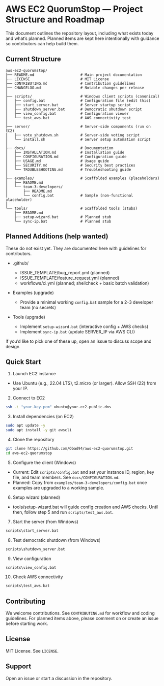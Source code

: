 # AWS EC2 QuorumStop — Project Structure and Roadmap

This document outlines the repository layout, including what exists today and what’s planned. Planned items are kept here intentionally with guidance so contributors can help build them.

## Current Structure

```
aws-ec2-quorumstop/
├── README.md                     # Main project documentation
├── LICENSE                       # MIT License
├── CONTRIBUTING.md               # Contribution guidelines
├── CHANGELOG.md                  # Notable changes per release
│
├── scripts/                      # Windows client scripts (canonical)
│   ├── config.bat                # Configuration file (edit this)
│   ├── start_server.bat          # Server startup script
│   ├── shutdown_server.bat       # Democratic shutdown script
│   ├── view_config.bat           # Configuration viewer
│   └── test_aws.bat              # AWS connectivity test
│
├── server/                       # Server-side components (run on EC2)
│   ├── vote_shutdown.sh          # Server-side voting script
│   └── install.sh                # Server setup automation script
│
├── docs/                         # Documentation
│   ├── INSTALLATION.md           # Installation guide
│   ├── CONFIGURATION.md          # Configuration guide
│   ├── USAGE.md                  # Usage guide
│   ├── SECURITY.md               # Security best practices
│   └── TROUBLESHOOTING.md        # Troubleshooting guide
│
├── examples/                     # Scaffolded examples (placeholders)
│   ├── README.md
│   └── team-3-developers/
│       ├── README.md
│       └── config.bat            # Sample (non-functional placeholder)
│
└── tools/                        # Scaffolded tools (stubs)
    ├── README.md
    ├── setup-wizard.bat          # Planned stub
    └── sync-ip.bat               # Planned stub
```

## Planned Additions (help wanted)

These do not exist yet. They are documented here with guidelines for contributors.

- .github/
  - ISSUE_TEMPLATE/bug_report.yml (planned)
  - ISSUE_TEMPLATE/feature_request.yml (planned)
  - workflows/ci.yml (planned; shellcheck + basic batch validation)

- Examples (upgrade)
  - Provide a minimal working `config.bat` sample for a 2–3 developer team (no secrets)

- Tools (upgrade)
  - Implement `setup-wizard.bat` (interactive config + AWS checks)
  - Implement `sync-ip.bat` (update SERVER_IP via AWS CLI)

If you’d like to pick one of these up, open an issue to discuss scope and design.

## Quick Start

1) Launch EC2 instance
- Use Ubuntu (e.g., 22.04 LTS), t2.micro (or larger). Allow SSH (22) from your IP.

2) Connect to EC2
```bash
ssh -i "your-key.pem" ubuntu@your-ec2-public-dns
```

3) Install dependencies (on EC2)
```bash
sudo apt update -y
sudo apt install -y git awscli
```

4) Clone the repository
```bash
git clone https://github.com/Obad94/aws-ec2-quorumstop.git
cd aws-ec2-quorumstop
```

5) Configure the client (Windows)
- Current: Edit `scripts/config.bat` and set your instance ID, region, key file, and team members. See `docs/CONFIGURATION.md`.
- Planned: Copy from `examples/team-3-developers/config.bat` once examples are upgraded to a working sample.

6) Setup wizard (planned)
- tools/setup-wizard.bat will guide config creation and AWS checks. Until then, follow step 5 and run `scripts/test_aws.bat`.

7) Start the server (from Windows)
```bat
scripts\start_server.bat
```

8) Test democratic shutdown (from Windows)
```bat
scripts\shutdown_server.bat
```

9) View configuration
```bat
scripts\view_config.bat
```

10) Check AWS connectivity
```bat
scripts\test_aws.bat
```

## Contributing

We welcome contributions. See `CONTRIBUTING.md` for workflow and coding guidelines. For planned items above, please comment on or create an issue before starting work.

## License

MIT License. See `LICENSE`.

## Support

Open an issue or start a discussion in the repository.